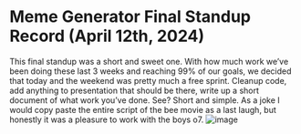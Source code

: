# Meme Generator Final Standup Record (April 12th, 2024)
This final standup was a short and sweet one. With how much work we’ve been doing these last 3 weeks and reaching
99% of our goals, we decided that today and the weekend was pretty much a free sprint. Cleanup code, add anything to
presentation that should be there, write up a short document of what work you’ve done. See? Short and simple. As a
joke I would copy paste the entire script of the bee movie as a last laugh, but honestly it was a pleasure to work
with the boys o7.
 ![image](https://github.com/red2922/Meme_Dealers/assets/158365741/fe7c5c7a-fc39-4157-88d6-c31ee0f961fb)
